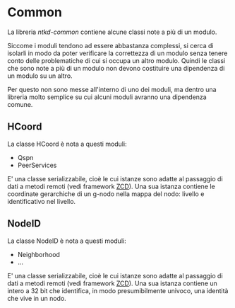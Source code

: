 # Common

La libreria _ntkd-common_ contiene alcune classi note a più di un modulo.

Siccome i moduli tendono ad essere abbastanza complessi, si cerca di isolarli in modo da poter verificare la correttezza di un modulo senza tenere conto delle problematiche di cui si occupa un altro modulo. Quindi le classi che sono note a più di un modulo non devono costituire una dipendenza di un modulo su un altro.

Per questo non sono messe all'interno di uno dei moduli, ma dentro una libreria molto semplice su cui alcuni moduli avranno una dipendenza comune.

## HCoord
La classe HCoord è nota a questi moduli:
 * Qspn
 * PeerServices

E' una classe serializzabile, cioè le cui istanze sono adatte al passaggio di dati a metodi remoti (vedi framework [ZCD](../../zcd/wiki/ita_ZCD)). Una sua istanza contiene le coordinate gerarchiche di un g-nodo nella mappa del nodo: livello e identificativo nel livello.

## NodeID
La classe NodeID è nota a questi moduli:
 * Neighborhood
 * ...

E' una classe serializzabile, cioè le cui istanze sono adatte al passaggio di dati a metodi remoti (vedi framework [ZCD](../../zcd/wiki/ita_ZCD)). Una sua istanza contiene un intero a 32 bit che identifica, in modo presumibilmente univoco, una identità che vive in un nodo.

